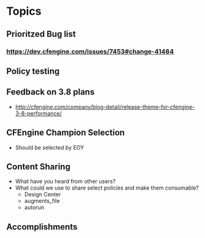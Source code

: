 # Topics

## Prioritzed Bug list
### https://dev.cfengine.com/issues/7453#change-41484

## Policy testing

## Feedback on 3.8 plans
  - http://cfengine.com/company/blog-detail/release-theme-for-cfengine-3-8-performance/

## CFEngine Champion Selection
  - Should be selected by EOY

## Content Sharing
  - What have you heard from other users?
  - What could we use to share select policies and make them consumable?
    - Design Center
    - augments_file
    - autorun

## Accomplishments

